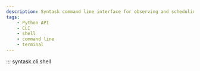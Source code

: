 ```yaml
---
description: Syntask command line interface for observing and scheduling shell commands.
tags:
    - Python API
    - CLI
    - shell
    - command line
    - terminal
---
```


::: syntask.cli.shell
